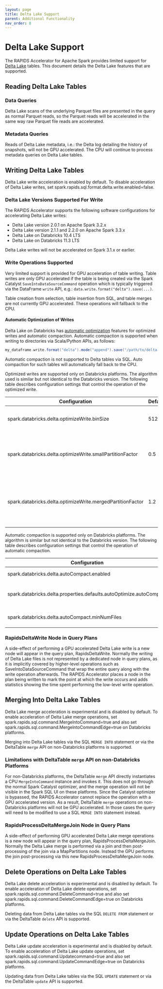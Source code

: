 ```yaml
---
layout: page
title: Delta Lake Support
parent: Additional Functionality
nav_order: 8
---
```


# Delta Lake Support

The RAPIDS Accelerator for Apache Spark provides limited support for
[Delta Lake](https://delta.io) tables.
This document details the Delta Lake features that are supported.

## Reading Delta Lake Tables

### Data Queries

Delta Lake scans of the underlying Parquet files are presented in the query as normal Parquet
reads, so the Parquet reads will be accelerated in the same way raw Parquet file reads are
accelerated.

### Metadata Queries

Reads of Delta Lake metadata, i.e.: the Delta log detailing the history of snapshots, will not
be GPU accelerated. The CPU will continue to process metadata queries on Delta Lake tables.

## Writing Delta Lake Tables

Delta Lake write acceleration is enabled by default. To disable acceleration of Delta Lake
writes, set spark.rapids.sql.format.delta.write.enabled=false.

### Delta Lake Versions Supported For Write

The RAPIDS Accelerator supports the following software configurations for accelerating
Delta Lake writes:
- Delta Lake version 2.0.1 on Apache Spark 3.2.x
- Delta Lake version 2.1.1 and 2.2.0 on Apache Spark 3.3.x
- Delta Lake on Databricks 10.4 LTS
- Delta Lake on Databricks 11.3 LTS

Delta Lake writes will not be accelerated on Spark 3.1.x or earlier.

### Write Operations Supported

Very limited support is provided for GPU acceleration of table writing. Table writes are only
GPU accelerated if the table is being created via the Spark Catalyst `SaveIntoDataSourceCommand`
operation which is typically triggered via the DataFrame `write` API, e.g.:
`data.write.format("delta").save(...)`.

Table creation from selection, table insertion from SQL, and table merges are not currently
GPU accelerated. These operations will fallback to the CPU.

#### Automatic Optimization of Writes

Delta Lake on Databricks has
[automatic optimization](https://docs.databricks.com/optimizations/auto-optimize.html)
features for optimized writes and automatic compaction.  Automatic compaction is supported
when writing to directories via Scala/Python APIs, as follows:
```scala
my_dataframe.write.format("delta").mode("append").save("/path/to/delta-dir")
```
Automatic compaction is not supported to Delta tables via SQL. Auto compaction for such tables
will automatically fall back to the CPU.

Optimized writes are supported only on Databricks platforms. The algorithm used is similar but
not identical to the Databricks version. The following table describes configuration settings
that control the operation of the optimized write.

| Configuration                                               | Default | Description                                                                                |
|-------------------------------------------------------------|---------|--------------------------------------------------------------------------------------------|
| spark.databricks.delta.optimizeWrite.binSize                | 512     | Target uncompressed partition size in megabytes                                            |
| spark.databricks.delta.optimizeWrite.smallPartitionFactor   | 0.5     | Merge partitions smaller than this factor multiplied by the target partition size          |
| spark.databricks.delta.optimizeWrite.mergedPartitionFactor  | 1.2     | Avoid combining partitions larger than this factor multiplied by the target partition size |

Automatic compaction is supported only on Databricks platforms. The algorithm is similar but 
not identical to the Databricks version. The following table describes configuration settings
that control the operation of automatic compaction.

| Configuration                                                       | Default | Description                                                                                            |
|---------------------------------------------------------------------|---------|--------------------------------------------------------------------------------------------------------|
| spark.databricks.delta.autoCompact.enabled                          | false   | Enable/disable auto compaction for writes to Delta directories                                         |
| spark.databricks.delta.properties.defaults.autoOptimize.autoCompact | false   | Whether to enable auto compaction by default, if spark.databricks.delta.autoCompact.enabled is not set |
| spark.databricks.delta.autoCompact.minNumFiles                      | 50      | Minimum number of files in the Delta directory before which auto optimize does not begin compaction    |

### RapidsDeltaWrite Node in Query Plans

A side-effect of performing a GPU accelerated Delta Lake write is a new node will appear in the
query plan, RapidsDeltaWrite. Normally the writing of Delta Lake files is not represented by a
dedicated node in query plans, as it is implicitly covered by higher-level operations such as
SaveIntoDataSourceCommand that wrap the entire query along with the write operation afterwards.
The RAPIDS Accelerator places a node in the plan being written to mark the point at which the
write occurs and adds statistics showing the time spent performing the low-level write operation.

## Merging Into Delta Lake Tables

Delta Lake merge acceleration is experimental and is disabled by default. To enable acceleration
of Delta Lake merge operations, set spark.rapids.sql.command.MergeIntoCommand=true and also set
spark.rapids.sql.command.MergeIntoCommandEdge=true on Databricks platforms.

Merging into Delta Lake tables via the SQL `MERGE INTO` statement or via the DeltaTable `merge`
API on non-Databricks platforms is supported.

### Limitations with DeltaTable `merge` API on non-Databricks Platforms

For non-Databricks platforms, the DeltaTable `merge` API directly instantiates a CPU
`MergeIntoCommand` instance and invokes it. This does not go through the normal Spark Catalyst
optimizer, and the merge operation will not be visible in the Spark SQL UI on these platforms.
Since the Catalyst optimizer is bypassed, the RAPIDS Accelerator cannot replace the operation
with a GPU accelerated version. As a result, DeltaTable `merge` operations on non-Databricks
platforms will not be GPU accelerated. In those cases the query will need to be modified to use
a SQL `MERGE INTO` statement instead.

### RapidsProcessDeltaMergeJoin Node in Query Plans

A side-effect of performing GPU accelerated Delta Lake merge operations is a new node will appear
in the query plan, RapidsProcessDeltaMergeJoin. Normally the Delta Lake merge is performed via
a join and then post-processing of the join via a MapPartitions node. Instead the GPU performs
the join post-processing via this new RapidsProcessDeltaMergeJoin node.

## Delete Operations on Delta Lake Tables

Delta Lake delete acceleration is experimental and is disabled by default. To enable acceleration
of Delta Lake delete operations, set spark.rapids.sql.command.DeleteCommand=true and also set
spark.rapids.sql.command.DeleteCommandEdge=true on Databricks platforms.

Deleting data from Delta Lake tables via the SQL `DELETE FROM` statement or via the DeltaTable
`delete` API is supported.

## Update Operations on Delta Lake Tables

Delta Lake update acceleration is experimental and is disabled by default. To enable acceleration
of Delta Lake update operations, set spark.rapids.sql.command.Updatecommand=true and also set
spark.rapids.sql.command.UpdateCommandEdge=true on Databricks platforms.

Updating data from Delta Lake tables via the SQL `UPDATE` statement or via the DeltaTable
`update` API is supported.
